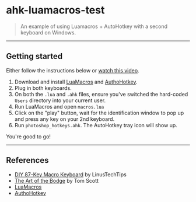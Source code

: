 # ahk-luamacros-test

> An example of using Luamacros + AutoHotkey with a second keyboard on Windows.

---

## Getting started

Either follow the instructions below or [watch this video](https://youtu.be/Arn8ExQ2Gjg?t=362).

1. Download and install [LuaMacros](http://www.hidmacros.eu/) and [AuthoHotkey](https://autohotkey.com/).
2. Plug in both keyboards.
3. On both the `.lua` and `.ahk` files, ensure you've switched the hard-coded `Users` directory into your current user.
4. Run LuaMacros and open `macros.lua`
5. Click on the "play" button, wait for the identification window to pop up and press any key on your 2nd keyboard.
6. Run `photoshop_hotkeys.ahk`. The AutoHotkey tray icon will show up.

You're good to go!

---

## References

* [DIY 87-Key Macro Keyboard](https://www.youtube.com/watch?v=Arn8ExQ2Gjg) by LinusTechTips
* [The Art of the Bodge](https://www.youtube.com/watch?v=lIFE7h3m40U) by Tom Scott
* [LuaMacros](https://github.com/stevedonovan/LuaMacro)
* [AuthoHotkey](https://github.com/AutoHotkey/AutoHotkey)
